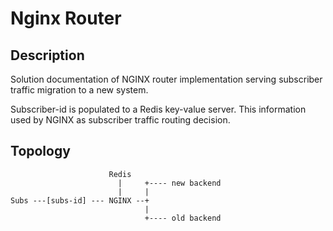 # Nginx Router

## Description

Solution documentation of NGINX router implementation serving subscriber traffic migration to a new system. 

Subscriber-id is populated to a Redis key-value server. This information used by NGINX as subscriber traffic routing decision.

## Topology

```
                      Redis
                        |     +---- new backend
                        |     |
Subs ---[subs-id] --- NGINX --+
                              |
                              +---- old backend

```